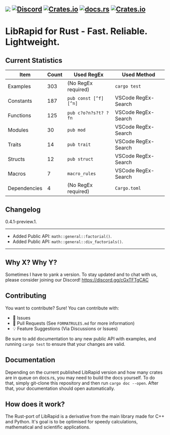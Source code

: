 ![](https://github.com/Pencilcaseman/librapid/blob/master/branding/LibRapid_light.png)
[![Discord](https://img.shields.io/discord/848914274105557043?color=green&label=Discord&logo=Discord)](https://discord.gg/cau7zy7zBE)
[![Crates.io](https://img.shields.io/crates/v/lib_rapid?color=green&label=Latest&logo=Rust&logoColor=orange)](https://crates.io/crates/lib_rapid/)
[![docs.rs](https://img.shields.io/docsrs/lib_rapid?color=green&label=Docs%20%28latest%29&logo=Rust&logoColor=orange)](https://docs.rs/crate/lib_rapid/latest)
[![Crates.io](https://img.shields.io/crates/d/lib_rapid?color=green&label=Downloads&logo=Rust&logoColor=orange)](https://crates.io/crates/lib_rapid)
----

LibRapid for Rust - Fast. Reliable. Lightweight.
============
Current Statistics
-----

| **Item**     | **Count** | **Used RegEx**       | **Used Method**     |
|--------------|-----------|----------------------|---------------------|
| Examples     | 303       |(No RegEx required)   | `cargo test`        |
| Constants    | 187       |`pub const [^f][^n]`  | VSCode RegEx-Search |
| Functions    | 125       |`pub c?o?n?s?t? ?fn`  | VSCode RegEx-Search |
| Modules      | 30        |`pub mod`             | VSCode RegEx-Search |
| Traits       | 14        |`pub trait`           | VSCode RegEx-Search |
| Structs      | 12        |`pub struct`          | VSCode RegEx-Search |
| Macros       | 7         |`macro_rules`         | VSCode RegEx-Search |
| Dependencies | 4         |(No RegEx required)   | `Cargo.toml`        |

**Changelog**
-----
0.4.1-preview.1.
_____
- Added Public API: `math::general::factorial()`.
- Added Public API: `math::general::div_factorials()`.
-----

Why X? Why Y?
-----

Sometimes I have to yank a version. To stay updated and to chat with us, please consider joining our Discord! https://discord.gg/cGxTFTgCAC

Contributing
-----

You want to contribute? Sure! You can contribute with:

- 🚩 Issues
- 🙇 Pull Requests (See `FORMATRULES.md` for more information)
- 💡 Feature Suggestions (Via Discussions or Issues)

Be sure to add documentation to any new public API with examples, and running `cargo test` to ensure that your changes are valid.

Documentation
-----

Depending on the current published LibRapid version and how many crates are in queue on docs.rs, you may need to build the docs yourself.
To do that, simply git-clone this repository and then run `cargo doc --open`. After that, your documentation should open automatically.

How does it work?
-----

The Rust-port of LibRapid is a derivative from the main library made for C++ and Python. It's goal is to be optimised for speedy calculations, mathematical and
scientific applications.